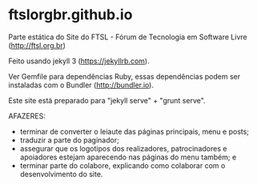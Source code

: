 # ftslorgbr.github.io
Parte estática do Site do FTSL - Fórum de Tecnologia em Software Livre (http://ftsl.org.br)

Feito usando jekyll 3 (https://jekyllrb.com).

Ver Gemfile para dependências Ruby, essas dependências podem ser instaladas com o Bundler (http://bundler.io).

Este site está preparado para "jekyll serve" + "grunt serve".

AFAZERES:
- terminar de converter o leiaute das páginas principais, menu e posts;
- traduzir a parte do paginador;
- assegurar que os logotipos dos realizadores, patrocinadores e apoiadores estejam aparecendo nas páginas do menu também; e
- terminar parte do colabore, explicando como colaborar com o desenvolvimento do site.

